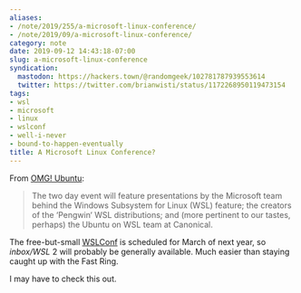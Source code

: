 ```yaml
---
aliases:
- /note/2019/255/a-microsoft-linux-conference/
- /note/2019/09/a-microsoft-linux-conference/
category: note
date: 2019-09-12 14:43:18-07:00
slug: a-microsoft-linux-conference
syndication:
  mastodon: https://hackers.town/@randomgeek/102781787939553614
  twitter: https://twitter.com/brianwisti/status/1172268950119473154
tags:
- wsl
- microsoft
- linux
- wslconf
- well-i-never
- bound-to-happen-eventually
title: A Microsoft Linux Conference?
---
```


From [OMG! Ubuntu](https://www.omgubuntu.co.uk/2019/09/microsoft-linux-conference-wslconf-march-2020):

 > 
 > The two day event will feature presentations by the Microsoft team behind the Windows Subsystem for Linux (WSL) feature; the creators of the ‘Pengwin‘ WSL distributions; and (more pertinent to our tastes, perhaps) the Ubuntu on WSL team at Canonical.

The free-but-small [WSLConf](https://www.wslconf.dev/) is scheduled for March of next year, so *inbox/WSL* 2 will probably be generally available. Much easier than staying caught up with the Fast Ring.

I may have to check this out.
